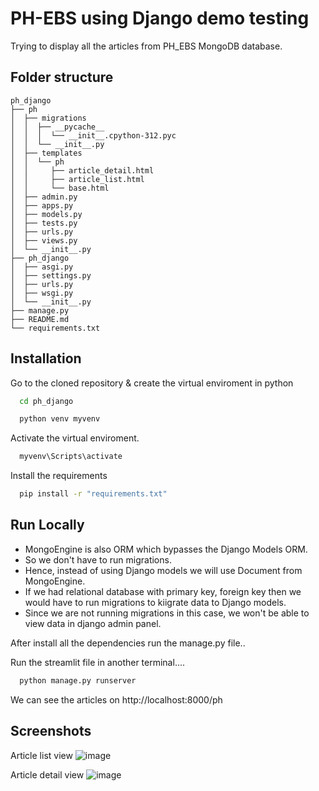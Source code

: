 
# PH-EBS using Django demo testing

Trying to display all the articles from PH_EBS MongoDB database.

## Folder structure
```
ph_django
├── ph
│  ├── migrations
│  │  ├── __pycache__
│  │  │  └── __init__.cpython-312.pyc
│  │  └── __init__.py
│  ├── templates
│  │  └── ph
│  │     ├── article_detail.html
│  │     ├── article_list.html
│  │     └── base.html
│  ├── admin.py
│  ├── apps.py
│  ├── models.py
│  ├── tests.py
│  ├── urls.py
│  ├── views.py
│  └── __init__.py
├── ph_django
│  ├── asgi.py
│  ├── settings.py
│  ├── urls.py
│  ├── wsgi.py
│  └── __init__.py
├── manage.py
├── README.md
└── requirements.txt
```


## Installation

Go to the cloned repository & create the virtual enviroment in python
```bash
  cd ph_django
```

```bash
  python venv myvenv
```

Activate the virtual enviroment.

```bash
  myvenv\Scripts\activate
```

Install the requirements
```bash
  pip install -r "requirements.txt"
```

## Run Locally
- MongoEngine is also ORM which bypasses the Django Models ORM.
- So we don't have to run migrations.
- Hence, instead of using Django models we will use Document from MongoEngine.
- If we had relational database with primary key, foreign key then we would have to run migrations to kiigrate data to Django models.
- Since we are not running migrations in this case, we won't be able to view data in django admin panel.

After install all the dependencies run the manage.py file..

Run the streamlit file in another terminal....

```bash
  python manage.py runserver
```
We can see the articles on http://localhost:8000/ph


## Screenshots
Article list view
![image](https://github.com/user-attachments/assets/d6da8b51-cab1-4b8c-9cc3-6801c75ef5f6)

Article detail view
![image](https://github.com/user-attachments/assets/c6efc11c-5e2f-428d-9d9a-d8cd7eedd624)
